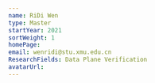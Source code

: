```yaml
---
name: RiDi Wen
type: Master
startYear: 2021
sortWeight: 1
homePage: 
email: wenridi@stu.xmu.edu.cn
ResearchFields: Data Plane Verification
avatarUrl: 
---
```


